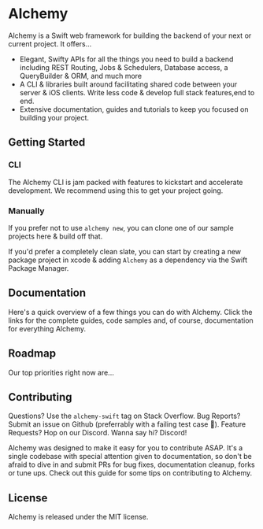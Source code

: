 # Alchemy

Alchemy is a Swift web framework for building the backend of your next or current project. It offers...

- Elegant, Swifty APIs for all the things you need to build a backend including REST Routing, Jobs & Schedulers, Database access, a QueryBuilder & ORM, and much more
- A CLI & libraries built around facilitating shared code between your server & iOS clients. Write less code & develop full stack features,end to end.
- Extensive documentation, guides and tutorials to keep you focused on building your project.

## Getting Started

### CLI

The Alchemy CLI is jam packed with features to kickstart and accelerate development. We recommend using this to get your project going.

### Manually

If you prefer not to use `alchemy new`, you can clone one of our sample projects here & build off that.

If you'd prefer a completely clean slate, you can start by creating a new package project in xcode & adding `Alchemy` as a dependency via the Swift Package Manager.

## Documentation

Here's a quick overview of a few things you can do with Alchemy. Click the links for the complete guides, code samples and, of course, documentation for everything Alchemy.

## Roadmap

Our top priorities right now are...

## Contributing

Questions? Use the `alchemy-swift` tag on Stack Overflow.
Bug Reports? Submit an issue on Github (preferrably with a failing test case 🙂).
Feature Requests? Hop on our Discord.
Wanna say hi? Discord!

Alchemy was designed to make it easy for you to contribute ASAP. It's a single codebase with special attention given to documentation, so don't be afraid to dive in and submit PRs for bug fixes, documentation cleanup, forks or tune ups. Check out this guide for some tips on contributing to Alchemy.

## License

Alchemy is released under the MIT license.

